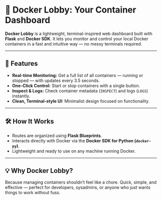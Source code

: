 # 🐳 Docker Lobby: Your Container Dashboard

**Docker Lobby** is a lightweight, terminal-inspired web dashboard built with **Flask** and **Docker SDK**. It lets you monitor and control your local Docker containers in a fast and intuitive way — no messy terminals required.

---

## 🚀 Features

- **Real-time Monitoring:** Get a full list of all containers — running or stopped — with updates every 3.5 seconds.  
- **One-Click Control:** Start or stop containers with a single button.  
- **Inspect & Logs:** Check container metadata (`INSPECT`) and logs (`LOGS`) instantly.  
- **Clean, Terminal-style UI:** Minimalist design focused on functionality.

---

## 🛠 How It Works

- Routes are organized using **Flask Blueprints**.  
- Interacts directly with Docker via the **Docker SDK for Python (`docker-py`)**.  
- Lightweight and ready to use on any machine running Docker.

---

## 💡 Why Docker Lobby?

Because managing containers shouldn’t feel like a chore. Quick, simple, and effective — perfect for developers, sysadmins, or anyone who just wants things to work without fuss.
